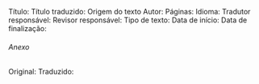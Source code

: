 Título:
Título traduzido:
Origem do texto
Autor:
Páginas:
Idioma:
Tradutor responsável:
Revisor responsável:
Tipo de texto:
Data de início:
Data de finalização:

###### Anexo
Original: 
Traduzido: